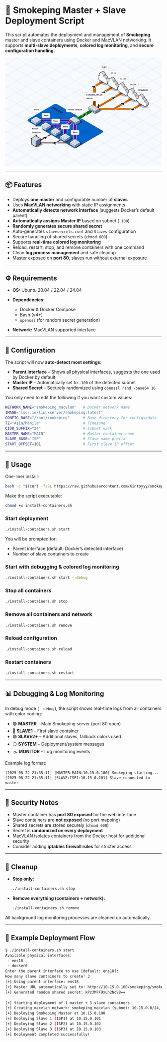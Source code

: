 # 🚀 Smokeping Master + Slave Deployment Script

This script automates the deployment and management of **Smokeping** master and slave containers using Docker and MacVLAN networking.
It supports **multi-slave deployments**, **colored log monitoring**, and **secure configuration handling**.

![Diagram](/diagram.jpg)

---

## 📦 Features

* Deploys **one master** and configurable number of **slaves**
* Uses **MacVLAN networking** with static IP assignments
* **Automatically detects network interface** (suggests Docker’s default parent)
* **Automatically assigns Master IP** based on subnet (`.100`)
* **Randomly generates secure shared secret**
* Auto-generates `slavesecrets.conf` and `Slaves` configuration
* Secure handling of shared secrets (`chmod 600`)
* Supports **real-time colored log monitoring**
* Reload, restart, stop, and remove containers with one command
* Clean **log process management** and safe cleanup
* Master exposed on **port 80**, slaves run without external exposure

---

## ⚙️ Requirements

* **OS:** Ubuntu 20.04 / 22.04 / 24.04
* **Dependencies:**

  * Docker & Docker Compose
  * Bash (v4+)
  * `openssl` (for random secret generation)
* **Network:** MacVLAN supported interface

---

## 📑 Configuration

The script will now **auto-detect most settings**:

* **Parent Interface** – Shows all physical interfaces, suggests the one used by Docker by default
* **Master IP** – Automatically set to `.100` of the detected subnet
* **Shared Secret** – Securely randomized using `openssl rand -base64 16`

You only need to edit the following if you want custom values:

```bash
NETWORK_NAME="smokeping_macvlan"   # Docker network name
IMAGE="lscr.io/linuxserver/smokeping:latest"
CONFIG_BASE="/root/smokeping"      # Base directory for configs/data
TZ="Asia/Manila"                   # Timezone
CIDR_SUFFIX="24"                   # Subnet mask
MASTER_NAME="MAIN"                 # Master container name
SLAVE_BASE="ISP"                   # Slave name prefix
START_OFFSET=101                   # First slave IP offset
```

---

## 🚀 Usage


One-liner install:
```bash
bash -c "$(curl -fsSL https://raw.githubusercontent.com/Kintoyyy/smokeping-multi-docker/main/install-containers.sh)"
```

Make the script executable:

```bash
chmod +x install-containers.sh
```

### Start deployment

```bash
./install-containers.sh start
```

You will be prompted for:

* Parent interface (default: Docker’s detected interface)
* Number of slave containers to create

### Start with debugging & colored log monitoring

```bash
./install-containers.sh start --debug
```

### Stop all containers

```bash
./install-containers.sh stop
```

### Remove all containers and network

```bash
./install-containers.sh remove
```

### Reload configuration

```bash
./install-containers.sh reload
```

### Restart containers

```bash
./install-containers.sh restart
```

---

## 📊 Debugging & Log Monitoring

In debug mode (`--debug`), the script shows real-time logs from all containers with color coding:

* 🟢 **MASTER** – Main Smokeping server (port 80 open)
* 🔵 **SLAVE1** – First slave container
* 🟣 **SLAVE2+** – Additional slaves, fallback colors used
* ⚪ **SYSTEM** – Deployment/system messages
* 🌫️ **MONITOR** – Log monitoring events

Example log format:

```
[2025-08-22 21:35:11] [MASTER:MAIN:10.15.0.100] Smokeping starting...
[2025-08-22 21:35:11] [SLAVE:ISP1:10.15.0.101] Slave connected to master
```

---

## 🔐 Security Notes

* Master container has **port 80 exposed** for the web interface
* Slave containers are **not exposed** (no port mapping)
* Shared secrets are stored securely (`chmod 600`)
* Secret is **randomized on every deployment**
* MacVLAN isolates containers from the Docker host for additional security
* Consider adding **iptables firewall rules** for stricter access

---

## 🧹 Cleanup

* **Stop only:**

  ```bash
  ./install-containers.sh stop
  ```
* **Remove everything (containers + network):**

  ```bash
  ./install-containers.sh remove
  ```

All background log monitoring processes are cleaned up automatically.

---

## 📖 Example Deployment Flow

```bash
$ ./install-containers.sh start
Available physical interfaces:
 - ens18
 - docker0
Enter the parent interface to use [default: ens18]:
How many slave containers to create? 3
[+] Using parent interface: ens18
[+] Master URL automatically set to: http://10.15.0.100/smokeping/smokeping.cgi
[+] Generated random shared secret: kPz3M7F9xLh2NcV8==

[+] Starting deployment of 1 master + 3 slave containers
[+] Creating macvlan network: smokeping_macvlan (subnet: 10.15.0.0/24, gateway: 10.15.0.1)
[+] Deploying Smokeping Master at 10.15.0.100
[+] Deploying Slave 1 (ISP1) at 10.15.0.101
[+] Deploying Slave 2 (ISP2) at 10.15.0.102
[+] Deploying Slave 3 (ISP3) at 10.15.0.103
[+] Deployment completed successfully!
```